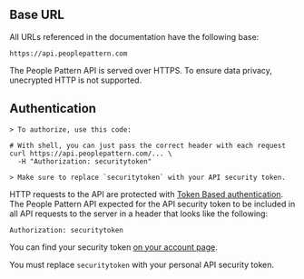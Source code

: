 ## Base URL

All URLs referenced in the documentation have the following base:

`https://api.peoplepattern.com`

The People Pattern API is served over HTTPS. To ensure data privacy, unecrypted HTTP is not supported.

## Authentication

```shell
> To authorize, use this code:

# With shell, you can just pass the correct header with each request
curl https://api.peoplepattern.com/... \
  -H "Authorization: securitytoken"

> Make sure to replace `securitytoken` with your API security token.
```

HTTP requests to the API are protected with [Token Based authentication](https://www.w3.org/2001/sw/Europe/events/foaf-galway/papers/fp/token_based_authentication/).  The People Pattern API expected for the API security token to be included in all API requests to the server in a header that looks like the following:

`Authorization: securitytoken`

You can find your security token [on your account page](https://app.peoplepattern.com/edit).

<aside class="notice">
You must replace <code>securitytoken</code> with your personal API security token.
</aside>
